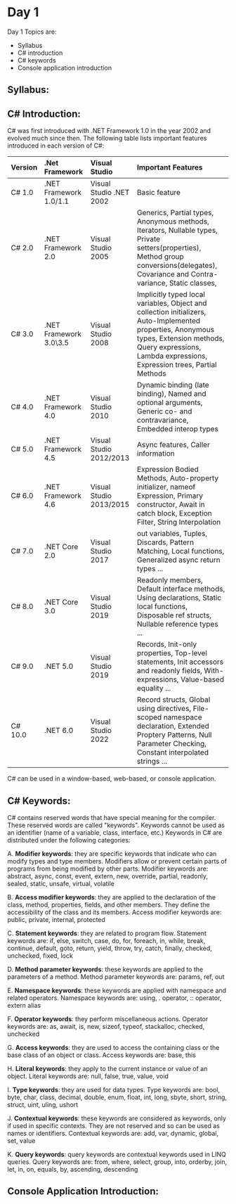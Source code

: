 # Day 1 

Day 1 Topics are:

- Syllabus
- C# introduction
- C# keywords
- Console application introduction


## Syllabus:

## C# Introduction:

C# was first introduced with .NET Framework 1.0 in the year 2002 and evolved much since then. The following table lists important features introduced in each version of C#:

|Version|.Net Framework|Visual Studio|Important Features|
|:---|:---|:---|:---|
| C# 1.0 | .NET Framework 1.0/1.1 | Visual Studio .NET 2002	| Basic feature
| C# 2.0 | .NET Framework 2.0 | Visual Studio 2005 | Generics, Partial types, Anonymous methods, Iterators, Nullable types, Private setters(properties), Method group conversions(delegates), Covariance and Contra-variance, Static classes,
| C# 3.0 | .NET Framework 3.0\3.5 | Visual Studio 2008 | Implicitly typed local variables, Object and collection initializers, Auto-Implemented properties, Anonymous types, Extension methods, Query expressions, Lambda expressions, Expression trees, Partial Methods
| C# 4.0 | .NET Framework 4.0 | Visual Studio 2010 | Dynamic binding (late binding), Named and optional arguments, Generic co- and contravariance, Embedded interop types
| C# 5.0 | .NET Framework 4.5 | Visual Studio 2012/2013	| Async features, Caller information
| C# 6.0 | .NET Framework 4.6 | Visual Studio 2013/2015 | Expression Bodied Methods, Auto-property initializer, nameof Expression, Primary constructor, Await in catch block, Exception Filter, String Interpolation
| C# 7.0 | .NET Core 2.0 | Visual Studio 2017 | out variables, Tuples, Discards, Pattern Matching, Local functions, Generalized async return types ...
| C# 8.0 | .NET Core 3.0 | Visual Studio 2019 | Readonly members, Default interface methods, Using declarations, Static local functions, Disposable ref structs, Nullable reference types ...
| C# 9.0 | .NET 5.0 | Visual Studio 2019 | Records, Init-only properties, Top-level statements, Init accessors and readonly fields, With-expressions, Value-based equality ...
| C# 10.0| .NET 6.0 | Visual Studio 2022 | Record structs, Global using directives, File-scoped namespace declaration, Extended Proptery Patterns, Null Parameter Checking, Constant interpolated strings ...

C# can be used in a window-based, web-based, or console application.

## C# Keywords:

C# contains reserved words that have special meaning for the compiler. These reserved words are called "keywords".
Keywords cannot be used as an identifier (name of a variable, class, interface, etc.)
Keywords in C# are distributed under the following categories:

A. **Modifier keywords**: they are specific keywords that indicate who can modify types and type members. Modifiers allow or prevent certain parts of programs from being modified by other parts.
Modifier keywords are: abstract, async, const, event, extern, new, override, partial, readonly, sealed, static, unsafe, virtual, volatile

B. **Access modifier keywords**: they are applied to the declaration of the class, method, properties, fields, and other members. They define the accessibility of the class and its members.
Access modifier keywords are: public, private, internal, protected

C. **Statement keywords**: they are related to program flow.
Statement keywords are: if, else, switch, case, do, for, foreach, in, while, break, continue, default, goto, return, yield, throw, try, catch, finally, checked, unchecked, fixed, lock

D. **Method parameter keywords**: these keywords are applied to the parameters of a method.
Method parameter keywords are: params, ref, out

E. **Namespace keywords**: these keywords are applied with namespace and related operators.
Namespace keywords are: using, . operator, :: operator, extern alias

F. **Operator keywords**: they perform miscellaneous actions.
Operator keywords are: as, await, is, new, sizeof, typeof, stackalloc, checked, unchecked

G. **Access keywords**: they are used to access the containing class or the base class of an object or class.
Access keywords are: base, this

H. **Literal keywords**: they apply to the current instance or value of an object.
Literal keywords are: null, false, true, value, void

I. **Type keywords**: they are used for data types.
Type keywords are: bool, byte, char, class, decimal, double, enum, float, int, long, sbyte, short, string, struct, uint, uling, ushort

J. **Contextual keywords**: these keywords are considered as keywords, only if used in specific contexts. They are not reserved and so can be used as names or identifiers.
Contextual keywords are: add, var, dynamic, global, set, value

K. **Query keywords**: query keywords are contextual keywords used in LINQ queries.
Query keywords are: from, where, select, group, into, orderby, join, let, in, on, equals, by, ascending, descending

## Console Application Introduction: